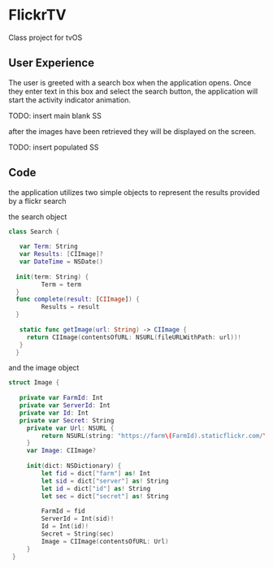 FlickrTV
===============
Class project for tvOS

User Experience
----------------------
The user is greeted with a search box when
the application opens. Once they enter text in this box and select
the search button, the application will start the
activity indicator animation.

TODO: insert main blank SS

after the images have been retrieved they will be
displayed on the screen.

TODO: insert populated SS

Code
-------------

the application utilizes two simple objects to 
represent the results provided by a flickr search

the search object
``` swift
class Search { 
    
   var Term: String 
   var Results: [CIImage]? 
   var DateTime = NSDate() 
    
  init(term: String) { 
         Term = term 
  } 
  func complete(result: [CIImage]) { 
         Results = result 
  } 
      
   static func getImage(url: String) -> CIImage { 
     return CIImage(contentsOfURL: NSURL(fileURLWithPath: url))! 
   } 
  } 

```
and the image object
``` swift
struct Image { 
    
   private var FarmId: Int 
   private var ServerId: Int 
   private var Id: Int 
   private var Secret: String 
     private var Url: NSURL { 
         return NSURL(string: "https://farm\(FarmId).staticflickr.com/\(ServerId)/\(Id)_\(Secret)_q.jpg")! 
     } 
     var Image: CIImage? 
      
     init(dict: NSDictionary) { 
         let fid = dict["farm"] as! Int 
         let sid = dict["server"] as! String 
         let id = dict["id"] as! String 
         let sec = dict["secret"] as! String 
 
         FarmId = fid 
         ServerId = Int(sid)! 
         Id = Int(id)! 
         Secret = String(sec) 
         Image = CIImage(contentsOfURL: Url) 
     } 
 } 
```
